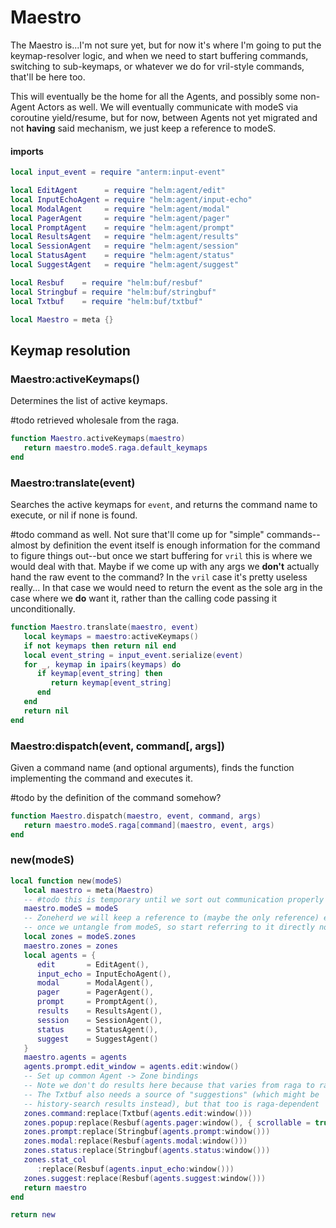 # Maestro

The Maestro is\.\.\.I'm not sure yet, but for now it's where I'm going to put the
keymap\-resolver logic, and when we need to start buffering commands, switching
to sub\-keymaps, or whatever we do for vril\-style commands, that'll be here
too\.

This will eventually be the home for all the Agents, and possibly some
non\-Agent Actors as well\. We will eventually communicate with modeS via
coroutine yield/resume, but for now, between Agents not yet migrated and not
**having** said mechanism, we just keep a reference to modeS\.


#### imports

```lua
local input_event = require "anterm:input-event"

local EditAgent      = require "helm:agent/edit"
local InputEchoAgent = require "helm:agent/input-echo"
local ModalAgent     = require "helm:agent/modal"
local PagerAgent     = require "helm:agent/pager"
local PromptAgent    = require "helm:agent/prompt"
local ResultsAgent   = require "helm:agent/results"
local SessionAgent   = require "helm:agent/session"
local StatusAgent    = require "helm:agent/status"
local SuggestAgent   = require "helm:agent/suggest"

local Resbuf    = require "helm:buf/resbuf"
local Stringbuf = require "helm:buf/stringbuf"
local Txtbuf    = require "helm:buf/txtbuf"
```


```lua
local Maestro = meta {}
```


## Keymap resolution


### Maestro:activeKeymaps\(\)

Determines the list of active keymaps\.

\#todo
retrieved wholesale from the raga\.

```lua
function Maestro.activeKeymaps(maestro)
   return maestro.modeS.raga.default_keymaps
end
```


### Maestro:translate\(event\)

Searches the active keymaps for `event`, and returns the command name to
execute, or nil if none is found\.

\#todo
command as well\. Not sure that'll come up for "simple" commands\-\-almost by
definition the event itself is enough information for the command to figure
things out\-\-but once we start buffering for `vril` this is where we would deal
with that\. Maybe if we come up with any args we **don't** actually hand the raw
event to the command? In the `vril` case it's pretty useless really\.\.\. In that
case we would need to return the event as the sole arg in the case where we
**do** want it, rather than the calling code passing it unconditionally\.

```lua
function Maestro.translate(maestro, event)
   local keymaps = maestro:activeKeymaps()
   if not keymaps then return nil end
   local event_string = input_event.serialize(event)
   for _, keymap in ipairs(keymaps) do
      if keymap[event_string] then
         return keymap[event_string]
      end
   end
   return nil
end
```


### Maestro:dispatch\(event, command\[, args\]\)

Given a command name \(and optional arguments\), finds the function implementing
the command and executes it\.

\#todo
by the definition of the command somehow?

```lua
function Maestro.dispatch(maestro, event, command, args)
   return maestro.modeS.raga[command](maestro, event, args)
end
```


### new\(modeS\)

```lua
local function new(modeS)
   local maestro = meta(Maestro)
   -- #todo this is temporary until we sort out communication properly
   maestro.modeS = modeS
   -- Zoneherd we will keep a reference to (maybe the only reference) even
   -- once we untangle from modeS, so start referring to it directly now
   local zones = modeS.zones
   maestro.zones = zones
   local agents = {
      edit       = EditAgent(),
      input_echo = InputEchoAgent(),
      modal      = ModalAgent(),
      pager      = PagerAgent(),
      prompt     = PromptAgent(),
      results    = ResultsAgent(),
      session    = SessionAgent(),
      status     = StatusAgent(),
      suggest    = SuggestAgent()
   }
   maestro.agents = agents
   agents.prompt.edit_window = agents.edit:window()
   -- Set up common Agent -> Zone bindings
   -- Note we don't do results here because that varies from raga to raga
   -- The Txtbuf also needs a source of "suggestions" (which might be
   -- history-search results instead), but that too is raga-dependent
   zones.command:replace(Txtbuf(agents.edit:window()))
   zones.popup:replace(Resbuf(agents.pager:window(), { scrollable = true }))
   zones.prompt:replace(Stringbuf(agents.prompt:window()))
   zones.modal:replace(Resbuf(agents.modal:window()))
   zones.status:replace(Stringbuf(agents.status:window()))
   zones.stat_col
      :replace(Resbuf(agents.input_echo:window()))
   zones.suggest:replace(Resbuf(agents.suggest:window()))
   return maestro
end
```


```lua
return new
```